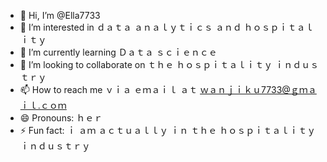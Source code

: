 - 👋 Hi, I’m @Ella7733
- 👀 I’m interested in ｄａｔａ ａｎａｌｙｔｉｃｓ ａｎｄ ｈｏｓｐｉｔａｌｉｔｙ
- 🌱 I’m currently learning Ｄａｔａ ｓｃｉｅｎｃｅ
- 💞️ I’m looking to collaborate on ｔｈｅ ｈｏｓｐｉｔａｌｉｔｙ ｉｎｄｕｓｔｒｙ
- 📫 How to reach me ｖｉａ ｅｍａｉｌ ａｔ ｗａｎｊｉｋｕ7733@ｇｍａｉｌ.ｃｏｍ
- 😄 Pronouns: ｈｅｒ
- ⚡ Fun fact: ｉ ａｍ ａｃｔｕａｌｌｙ ｉｎ ｔｈｅ ｈｏｓｐｉｔａｌｉｔｙ ｉｎｄｕｓｔｒｙ

<!---
Ella7733/Ella7733 is a ✨ special ✨ repository because its `README.md` (this file) appears on your GitHub profile.
You can click the Preview link to take a look at your changes.
--->
